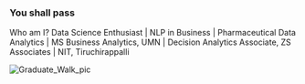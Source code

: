 ### You shall pass

Who am I?
Data Science Enthusiast | NLP in Business | Pharmaceutical Data Analytics | MS Business Analytics, UMN | Decision Analytics Associate, ZS Associates | NIT, Tiruchirappalli

![Graduate_Walk_pic](https://github.com/DumBiriyani/DumBiriyani/assets/19753112/56edf32d-c745-4760-be3c-2cf638b401b5)


<!--
**DumBiriyani/DumBiriyani** is a ✨ _special_ ✨ repository because its `README.md` (this file) appears on your GitHub profile.

Here are some ideas to get you started:

- 🔭 I’m currently working on ...
- 🌱 I’m currently learning ...
- 👯 I’m looking to collaborate on ...
- 🤔 I’m looking for help with ...
- 💬 Ask me about ...
- 📫 How to reach me: ...
- 😄 Pronouns: ...
- ⚡ Fun fact: ...
-->
